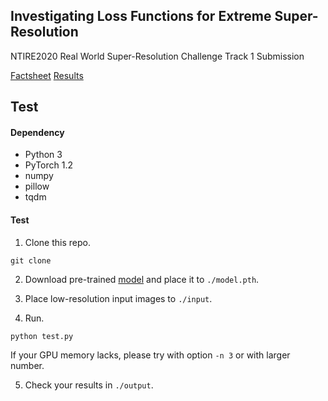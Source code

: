## Investigating Loss Functions for Extreme Super-Resolution

NTIRE2020 Real World Super-Resolution Challenge Track 1 Submission

[Factsheet](./fact_sheet.pdf)
[Results](https://)


## Test
#### Dependency
- Python 3
- PyTorch 1.2
- numpy
- pillow
- tqdm

#### Test 
1. Clone this repo.
```
git clone 
```

2. Download pre-trained [model](https://drive.google.com/file/d/10lu7rJ8JmiqGnq9k8N2iLei0aUAdhGcz/view?usp=sharing) and place it to `./model.pth`.

3. Place low-resolution input images to `./input`.

4. Run.
```
python test.py
```
If your GPU memory lacks, please try with option `-n 3` or with larger number.

5. Check your results in `./output`.


